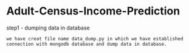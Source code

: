 # Adult-Census-Income-Prediction
step1 - dumping data in database
```
we have creat file name data_dump.py in which we have established connection with mongodb database and dump data in database.
```
